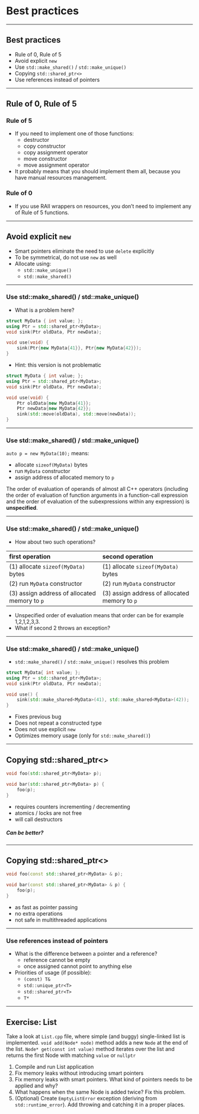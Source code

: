 ﻿<!-- .slide: data-background="#111111" -->

# Best practices

___

## Best practices

* <!-- .element: class="fragment fade-in" --> Rule of 0, Rule of 5
* <!-- .element: class="fragment fade-in" --> Avoid explicit <code>new</code>
* <!-- .element: class="fragment fade-in" --> Use <code>std::make_shared()</code> / <code>std::make_unique()</code>
* <!-- .element: class="fragment fade-in" --> Copying <code>std::shared_ptr<></code>
* <!-- .element: class="fragment fade-in" --> Use references instead of pointers

___

## Rule of 0, Rule of 5

### Rule of 5 <!-- .element: class="fragment fade-in" -->

* <!-- .element: class="fragment fade-in" --> If you need to implement one of those functions:
  * <!-- .element: class="fragment fade-in" --> destructor
  * <!-- .element: class="fragment fade-in" --> copy constructor
  * <!-- .element: class="fragment fade-in" --> copy assignment operator
  * <!-- .element: class="fragment fade-in" --> move constructor
  * <!-- .element: class="fragment fade-in" --> move assignment operator
* <!-- .element: class="fragment fade-in" --> It probably means that you should implement them all, because you have manual resources management.

### Rule of 0 <!-- .element: class="fragment fade-in" -->

* <!-- .element: class="fragment fade-in" --> If you use RAII wrappers on resources, you don’t need to implement any of Rule of 5 functions.

___

## Avoid explicit `new`

* <!-- .element: class="fragment fade-in" --> Smart pointers eliminate the need to use <code>delete</code> explicitly
* <!-- .element: class="fragment fade-in" --> To be symmetrical, do not use <code>new</code> as well
* <!-- .element: class="fragment fade-in" --> Allocate using:
  * <!-- .element: class="fragment fade-in" --> <code>std::make_unique()</code>
  * <!-- .element: class="fragment fade-in" --> <code>std::make_shared()</code>

___

<!-- .slide: style="font-size: 0.8em" -->

### Use std::make_shared() / std::make_unique()

* <!-- .element: class="fragment fade-in" --> What is a problem here?

```cpp
struct MyData { int value; };
using Ptr = std::shared_ptr<MyData>;
void sink(Ptr oldData, Ptr newData);

void use(void) {
    sink(Ptr{new MyData{41}}, Ptr{new MyData{42}});
}
```
<!-- .element: class="fragment fade-in" -->

* <!-- .element: class="fragment fade-in" --> Hint: this version is not problematic

```cpp
struct MyData { int value; };
using Ptr = std::shared_ptr<MyData>;
void sink(Ptr oldData, Ptr newData);

void use(void) {
    Ptr oldData{new MyData{41}};
    Ptr newData{new MyData{42}};
    sink(std::move(oldData), std::move(newData));
}
```
<!-- .element: class="fragment fade-in" -->

___

### Use std::make_shared() / std::make_unique()

`auto p = new MyData(10);` means:

* <!-- .element: class="fragment fade-in" --> allocate <code>sizeof(MyData)</code> bytes
* <!-- .element: class="fragment fade-in" --> run <code>MyData</code> constructor
* <!-- .element: class="fragment fade-in" --> assign address of allocated memory to <code>p</code>

The order of evaluation of operands of almost all C++ operators (including the order of
evaluation of function arguments in a function-call expression and the order of evaluation of
the subexpressions within any expression) is **unspecified**.
<!-- .element: class="fragment fade-in box" -->

___

### Use std::make_shared() / std::make_unique()

* How about two such operations?

| first operation                              | second operation
|:---------------------------------------------|:----
|(1) allocate `sizeof(MyData)` bytes           | (1) allocate `sizeof(MyData)` bytes
|(2) run `MyData` constructor                  | (2) run `MyData` constructor
|(3) assign address of allocated memory to `p` | (3) assign address of allocated memory to `p`

* <!-- .element: class="fragment fade-in" --> Unspecified order of evaluation means that order can be for example 1,2,1,2,3,3.
* <!-- .element: class="fragment fade-in" --> What if second 2 throws an exception?

___

### Use std::make_shared() / std::make_unique()

* <!-- .element: class="fragment fade-in" --> <code>std::make_shared()</code> / <code>std::make_unique()</code> resolves this problem

```cpp
struct MyData{ int value; };
using Ptr = std::shared_ptr<MyData>;
void sink(Ptr oldData, Ptr newData);

void use() {
    sink(std::make_shared<MyData>(41), std::make_shared<MyData>(42));
}
```
<!-- .element: class="fragment fade-in" --> 

* <!-- .element: class="fragment fade-in" --> Fixes previous bug
* <!-- .element: class="fragment fade-in" --> Does not repeat a constructed type
* <!-- .element: class="fragment fade-in" --> Does not use explicit <code>new</code>
* <!-- .element: class="fragment fade-in" --> Optimizes memory usage (only for <code>std::make_shared()</code>)

___

## Copying std::shared_ptr<>

```cpp
void foo(std::shared_ptr<MyData> p);

void bar(std::shared_ptr<MyData> p) {
    foo(p);
}
```

* <!-- .element: class="fragment fade-in" --> requires counters incrementing / decrementing
* <!-- .element: class="fragment fade-in" --> atomics / locks are not free
* <!-- .element: class="fragment fade-in" --> will call destructors

##### Can be better?
<!-- .element: class="fragment fade-in" -->

___

## Copying std::shared_ptr<>

```cpp
void foo(const std::shared_ptr<MyData> & p);

void bar(const std::shared_ptr<MyData> & p) {
    foo(p);
}
```

* <!-- .element: class="fragment fade-in" --> as fast as pointer passing
* <!-- .element: class="fragment fade-in" --> no extra operations
* <!-- .element: class="fragment fade-in" --> not safe in multithreaded applications

___

### Use references instead of pointers

* <!-- .element: class="fragment fade-in" --> What is the difference between a pointer and a reference?
  * <!-- .element: class="fragment fade-in" --> reference cannot be empty
  * <!-- .element: class="fragment fade-in" --> once assigned cannot point to anything else
* <!-- .element: class="fragment fade-in" --> Priorities of usage (if possible):
  * <!-- .element: class="fragment fade-in" --> <code>(const) T&</code>
  * <!-- .element: class="fragment fade-in" --> <code>std::unique_ptr&ltT&gt</code>
  * <!-- .element: class="fragment fade-in" --> <code>std::shared_ptr&ltT&gt</code>
  * <!-- .element: class="fragment fade-in" --> <code>T*</code>

___

## Exercise: List

Take a look at `List.cpp` file, where simple (and buggy) single-linked list is implemented.
`void add(Node* node)` method adds a new `Node` at the end of the list.
`Node* get(const int value)` method iterates over the list and returns the first Node with matching `value` or `nullptr`

1. <!-- .element: class="fragment fade-in" --> Compile and run List application
2. <!-- .element: class="fragment fade-in" --> Fix memory leaks without introducing smart pointers
3. <!-- .element: class="fragment fade-in" --> Fix memory leaks with smart pointers. What kind of pointers needs to be applied and why?
4. <!-- .element: class="fragment fade-in" --> What happens when the same Node is added twice? Fix this problem.
5. <!-- .element: class="fragment fade-in" --> (Optional) Create <code>EmptyListError</code> exception (deriving from <code>std::runtime_error</code>). Add throwing and catching it in a proper places.
